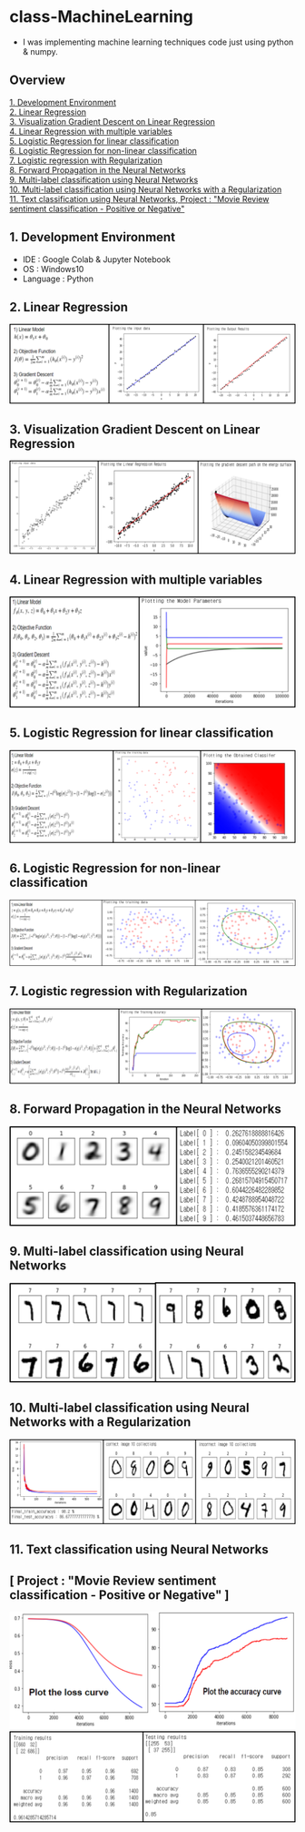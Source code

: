 # class-MachineLearning

- I was implementing machine learning techniques code just using python & numpy.


## Overview

[1. Development Environment](#1)  
[2. Linear Regression](#2)  
[3. Visualization Gradient Descent on Linear Regression](#3)  
[4. Linear Regression with multiple variables](#4)  
[5. Logistic Regression for linear classification](#5)  
[6. Logistic Regression for non-linear classification](#6)  
[7. Logistic regression with Regularization](#7)  
[8. Forward Propagation in the Neural Networks](#8)  
[9. Multi-label classification using Neural Networks](#9)  
[10. Multi-label classification using Neural Networks with a Regularization](#10)   
[11. Text classification using Neural Networks, Project : "Movie Review sentiment classification - Positive or Negative" ](#11)  



## 1. Development Environment <a id="1"></a>
- IDE : Google Colab & Jupyter Notebook
- OS : Windows10
- Language : Python


## 2. Linear Regression <a id="2"></a>
![alt 2번이미지](/image/img2.png)

## 3. Visualization Gradient Descent on Linear Regression <a id="3"></a>
![alt 3번이미지](/image/img3.png)

## 4. Linear Regression with multiple variables <a id="4"></a>
![alt 4번이미지](/image/img4.png)


## 5. Logistic Regression for linear classification <a id="5"></a>
![alt 5번이미지](/image/img5.png)

## 6. Logistic Regression for non-linear classification <a id="6"></a>
![alt 6번이미지](/image/img6.png)

## 7. Logistic regression with Regularization <a id="7"></a>
![alt 7번이미지](/image/img7.png)

## 8. Forward Propagation in the Neural Networks <a id="8"></a>
![alt 8번이미지](/image/img8.png)

## 9. Multi-label classification using Neural Networks <a id="9"></a>
![alt 9번이미지](/image/img9.png)

## 10. Multi-label classification using Neural Networks with a Regularization <a id="10"></a>
![alt 10번이미지](/image/img10.png)

## 11. Text classification using Neural Networks <a id="11"></a>
## [ Project : "Movie Review sentiment classification - Positive or Negative" ]
![alt 11번이미지](/image/img11.png)
![alt 12번이미지](/image/img12.png)



